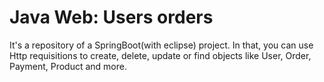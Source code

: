 # Java Web: Users orders

It's a repository of a SpringBoot(with eclipse) project. In that, you can use Http requisitions to create, delete, update or find objects like User, Order, Payment, Product and more.
